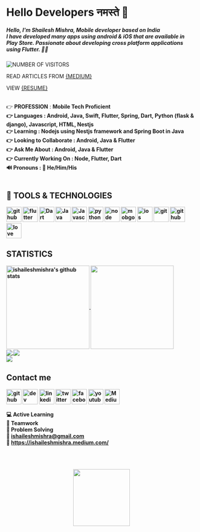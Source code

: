 # Hello Developers  नमस्ते 🙏  

##### <b>Hello, I'm Shailesh Mishra, Mobile developer based on India<br>I have developed many apps using android & iOS that are available in Play Store. Passionate about developing cross platform applications using Flutter. 🙋‍♂️</b>

![NUMBER OF VISITORS](https://visitor-badge.laobi.icu/badge?page_id=ishaileshmishra)<br/>

READ ARTICLES FROM [{MEDIUM}](https://ishaileshmishra.medium.com)<br/>

VIEW [{RESUME}](https://resume.io/r/3qd8l9xvG)<br/><br/>


:point_right: <b>PROFESSION</b> : <b>Mobile Tech Proficient<b/><br>
:point_right: <b>Languages</b>  : Android, Java, Swift, Flutter, Spring, Dart, Python (flask & django), Javascript, HTML, Nestjs<br>
:point_right: <b>Learning</b>   : Nodejs using Nestjs framework and Spring Boot in Java<br>
:point_right: <b>Looking to Collaborate</b> : Android, Java & Flutter<br/>
:point_right: <b>Ask Me About</b> : Android, Java & Flutter<br/>
:point_right: <b>Currently Working On</b> : Node, Flutter, Dart<br/>
:loud_sound:  <b>Pronouns</b> : :man: He/Him/His <br/><br>


## 🔭 TOOLS & TECHNOLOGIES

[<img src='https://github.com/ishaileshmishra/ishaileshmishra/blob/master/icons/android.png' alt='github' height='40'>](https://github.com/ishaileshmishra) [<img src='https://github.com/ishaileshmishra/ishaileshmishra/blob/master/icons/flutter.png' alt='flutter' height='40'>](https://github.com/ishaileshmishra) [<img src='https://github.com/ishaileshmishra/ishaileshmishra/blob/master/icons/dart.png' alt='Dart' height='40'>](https://github.com/ishaileshmishra)
 [<img src='https://github.com/ishaileshmishra/ishaileshmishra/blob/master/icons/java.png' alt='Java' height='40'>](https://github.com/ishaileshmishra) [<img src='https://github.com/ishaileshmishra/ishaileshmishra/blob/master/icons/javascript.png' alt='Javascript' height='40'>](https://github.com/ishaileshmishra) [<img src='https://github.com/ishaileshmishra/ishaileshmishra/blob/master/icons/python.png' alt='python' height='40'>](https://github.com/ishaileshmishra) [<img src='https://github.com/ishaileshmishra/ishaileshmishra/blob/master/icons/nodejs.png' alt='node' height='40'>](https://github.com/ishaileshmishra) [<img src='https://github.com/ishaileshmishra/ishaileshmishra/blob/master/icons/mongodb.png' alt='mobgodb' height='40'>](https://github.com/ishaileshmishra) [<img src='https://github.com/ishaileshmishra/ishaileshmishra/blob/master/icons/ios-logo.png' alt='ios' height='40'>](https://github.com/ishaileshmishra) [<img src='https://github.com/ishaileshmishra/ishaileshmishra/blob/master/icons/git.png' alt='git' height='40'>](https://github.com/ishaileshmishra) [<img src='https://github.com/ishaileshmishra/ishaileshmishra/blob/master/icons/github.png' alt='github' height='40'>](https://github.com/ishaileshmishra) [<img src='https://github.com/ishaileshmishra/ishaileshmishra/blob/master/icons/love.png' alt='love' height='40'>](https://github.com/ishaileshmishra)


## STATISTICS

<a href="https://github.com/ishaileshmishra">
 <img align="center" src="https://github-readme-stats.vercel.app/api?username=ishaileshmishra&show_icons=true&theme=gruvbox&line_height=28&count_private=true" alt="ishaileshmishra's github stats" height="220px" />
</a>
<a href="https://github.com/ishaileshmishra">
  <img align="center" src="https://github-readme-stats.vercel.app/api/top-langs/?username=ishaileshmishra&show_icons=true&theme=gruvbox&hide_langs_below=1&line_height=28" height="220px"/>
</a>


<br>
<a href="https://github.com/ishaileshmishra/flutter-ecommerce-app">
  <img align="center" src="https://github-readme-stats.vercel.app/api/pin/?username=ishaileshmishra&repo=flutter-ecommerce-app&show_icons=true&theme=gruvbox&count_private=true" />
</a>
</a>
<a href="https://github.com/ishaileshmishra/flutter-feed-app">
  <img align="center" src="https://github-readme-stats.vercel.app/api/pin/?username=ishaileshmishra&repo=flutter-feed-app&show_icons=true&theme=gruvbox" />
</a>
<br>

<a href="https://github.com/ishaileshmishra/flutter_shopping_app">
  <img align="center" src="https://github-readme-stats.vercel.app/api/pin/?username=ishaileshmishra&repo=flutter_shopping_app&show_icons=true&theme=gruvbox&count_private=true" />
</a>
<br>

## Contact me

[<img src='https://img.icons8.com/color/2x/github--v1.png' alt='github' height='40'>](https://github.com/ishaileshmishra) [<img src='https://cdn.jsdelivr.net/npm/simple-icons@3.0.1/icons/dev-dot-to.svg' alt='dev' height='40'>](https://dev.to/ishaileshmishra) [<img src='https://img.icons8.com/color/2x/linkedin.png' alt='linkedin' height='40'>](https://www.linkedin.com/in/ishaileshmishra/) [<img src='https://img.icons8.com/color/2x/twitter.png' alt='twitter' height='40'>](https://twitter.com/ishailesh18)  [<img src='https://img.icons8.com/color/2x/facebook-new.png' alt='facebook' height='40'>](https://www.facebook.com/ishaileshmishra)  [<img src='https://img.icons8.com/color/2x/youtube-play.png' alt='youtube' height='40'>](https://www.youtube.com/channel/ishaileshmishra) [<img src='https://img.icons8.com/color/2x/medium-logo.png' alt='Medium' height='40'>](https://medium.com/@ishaileshmishra) 


💻 Active Learning<br>
🤝 Teamwork<br>
👨‍ Problem Solving<br>
📧 ishaileshmishra@gmail.com<br>
👟 https://ishaileshmishra.medium.com/


<br><br>

<div align="center">

<a href="https://www.buymeacoffee.com/shaileshmishra"><img height=150 src="https://miro.medium.com/max/1400/1*VqLYs481X9kw_CTosgqlcg.png"></img></a>

</div>
